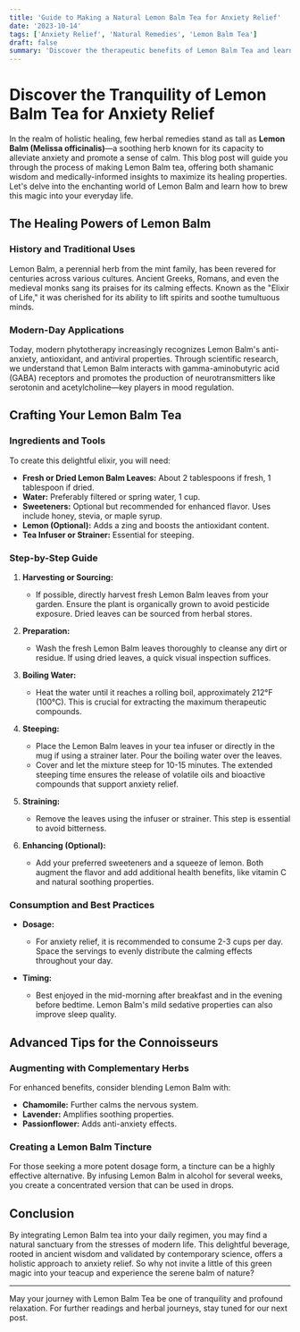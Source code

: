 ```yaml
---
title: 'Guide to Making a Natural Lemon Balm Tea for Anxiety Relief'
date: '2023-10-14'
tags: ['Anxiety Relief', 'Natural Remedies', 'Lemon Balm Tea']
draft: false
summary: 'Discover the therapeutic benefits of Lemon Balm Tea and learn how to prepare it for natural anxiety relief.'
---
```


# Discover the Tranquility of Lemon Balm Tea for Anxiety Relief

In the realm of holistic healing, few herbal remedies stand as tall as **Lemon Balm (Melissa officinalis)**—a soothing herb known for its capacity to alleviate anxiety and promote a sense of calm. This blog post will guide you through the process of making Lemon Balm tea, offering both shamanic wisdom and medically-informed insights to maximize its healing properties. Let's delve into the enchanting world of Lemon Balm and learn how to brew this magic into your everyday life.

## The Healing Powers of Lemon Balm

### History and Traditional Uses

Lemon Balm, a perennial herb from the mint family, has been revered for centuries across various cultures. Ancient Greeks, Romans, and even the medieval monks sang its praises for its calming effects. Known as the "Elixir of Life," it was cherished for its ability to lift spirits and soothe tumultuous minds.

### Modern-Day Applications

Today, modern phytotherapy increasingly recognizes Lemon Balm's anti-anxiety, antioxidant, and antiviral properties. Through scientific research, we understand that Lemon Balm interacts with gamma-aminobutyric acid (GABA) receptors and promotes the production of neurotransmitters like serotonin and acetylcholine—key players in mood regulation.

## Crafting Your Lemon Balm Tea

### Ingredients and Tools

To create this delightful elixir, you will need:

- **Fresh or Dried Lemon Balm Leaves:** About 2 tablespoons if fresh, 1 tablespoon if dried.
- **Water:** Preferably filtered or spring water, 1 cup.
- **Sweeteners:** Optional but recommended for enhanced flavor. Uses include honey, stevia, or maple syrup.
- **Lemon (Optional):** Adds a zing and boosts the antioxidant content.
- **Tea Infuser or Strainer:** Essential for steeping.

### Step-by-Step Guide

1. **Harvesting or Sourcing:** 
    - If possible, directly harvest fresh Lemon Balm leaves from your garden. Ensure the plant is organically grown to avoid pesticide exposure. Dried leaves can be sourced from herbal stores.
  
2. **Preparation:**
    - Wash the fresh Lemon Balm leaves thoroughly to cleanse any dirt or residue. If using dried leaves, a quick visual inspection suffices.

3. **Boiling Water:**
    - Heat the water until it reaches a rolling boil, approximately 212°F (100°C). This is crucial for extracting the maximum therapeutic compounds.

4. **Steeping:**
    - Place the Lemon Balm leaves in your tea infuser or directly in the mug if using a strainer later. Pour the boiling water over the leaves.
    - Cover and let the mixture steep for 10-15 minutes. The extended steeping time ensures the release of volatile oils and bioactive compounds that support anxiety relief.

5. **Straining:**
    - Remove the leaves using the infuser or strainer. This step is essential to avoid bitterness.

6. **Enhancing (Optional):**
    - Add your preferred sweeteners and a squeeze of lemon. Both augment the flavor and add additional health benefits, like vitamin C and natural soothing properties.

### Consumption and Best Practices

- **Dosage:**
    - For anxiety relief, it is recommended to consume 2-3 cups per day. Space the servings to evenly distribute the calming effects throughout your day.
  
- **Timing:**
    - Best enjoyed in the mid-morning after breakfast and in the evening before bedtime. Lemon Balm's mild sedative properties can also improve sleep quality.

## Advanced Tips for the Connoisseurs

### Augmenting with Complementary Herbs

For enhanced benefits, consider blending Lemon Balm with:
  
- **Chamomile:** Further calms the nervous system.
- **Lavender:** Amplifies soothing properties.
- **Passionflower:** Adds anti-anxiety effects.

### Creating a Lemon Balm Tincture

For those seeking a more potent dosage form, a tincture can be a highly effective alternative. By infusing Lemon Balm in alcohol for several weeks, you create a concentrated version that can be used in drops.

## Conclusion

By integrating Lemon Balm tea into your daily regimen, you may find a natural sanctuary from the stresses of modern life. This delightful beverage, rooted in ancient wisdom and validated by contemporary science, offers a holistic approach to anxiety relief. So why not invite a little of this green magic into your teacup and experience the serene balm of nature?

---

May your journey with Lemon Balm Tea be one of tranquility and profound relaxation. For further readings and herbal journeys, stay tuned for our next post.